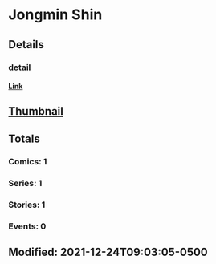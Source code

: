 # Jongmin  Shin 
## Details
### detail
#### [Link](http://marvel.com/comics/creators/14360/jongmin_shin?utm_campaign=apiRef&utm_source=225578a89fc76f3d20fbffda5d17a88d)
## [Thumbnail](http://i.annihil.us/u/prod/marvel/i/mg/b/40/image_not_available.jpg)
## Totals
### Comics: 1
### Series: 1
### Stories: 1
### Events: 0
## Modified: 2021-12-24T09:03:05-0500